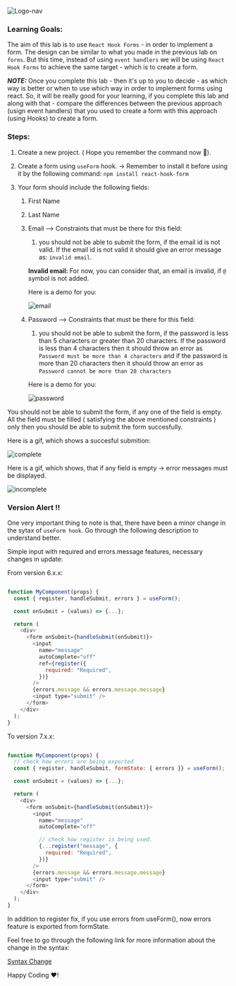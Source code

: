 ![Logo-nav](https://s3.ap-south-1.amazonaws.com/kalvi-education.github.io/front-end-web-development/Kalvium-Logo.png)

### Learning Goals:

The aim of this lab is to use `React Hook Forms` - in order to implement a form. The design can be similar to what you made in the previous lab on `forms`. But this time, instead of using `event handlers` we will be using `React Hook Forms` to achieve the same target - which is to create a form.

***NOTE:*** Once you complete this lab - then it's up to you to decide - as which way is better or when to use which way in order to implement forms using react. So, it will be really good for your learning, if you complete this lab and along with that - compare the differences between the previous approach (usign event handlers) that you used to create a form with this approach (using Hooks) to create a form.


### Steps:

1. Create a new project. ( Hope you remember the command now 🙂).
2. Create a form using `useForm` hook. -> Remember to install it before using it by the following command:
    `npm install react-hook-form`
3. Your form should include the following fields:

    1. First Name 
    2. Last Name
    3. Email  --> Constraints that must be there for this field: 
        1. you should not be able to submit the form, if the email id is not valid. If the email id is not valid it should give an error message as: `invalid email`.
        
        **Invalid email:** For now, you can consider that, an email is invalid, if `@` symbol is not added.

        Here is a demo for you:

        ![email](https://s3.ap-south-1.amazonaws.com/kalvi-education.github.io/front-end-web-development/react-useForm-email-validation.gif)



    4. Password --> Constraints that must be there for this field:
        1. you should not be able to submit the form, if the password is less than 5 characters or greater than 20 characters. If the password is less than 4 characters then it should throw an error as `Password must be more than 4 characters` and if the password is more than 20 characters then it should throw an error as `Password cannot be more than 20 characters`

        Here is a demo for you:

        ![password](https://s3.ap-south-1.amazonaws.com/kalvi-education.github.io/front-end-web-development/react-useForm-password-validation.gif)

        

  You should not be able to submit the form, if any one of the field is empty. All the field must be filled ( satisfying the above mentioned constraints ) only then you should be able to submit the form succesfully.

  Here is a gif, which shows a succesful submition:

  ![complete](https://s3.ap-south-1.amazonaws.com/kalvi-education.github.io/front-end-web-development/react-useForm-complete.gif)

  Here is a gif, which shows, that if any field is empty -> error messages must be displayed.
  
  ![incomplete](https://s3.ap-south-1.amazonaws.com/kalvi-education.github.io/front-end-web-development/react-useForm-incomplete.gif)

  
### Version Alert !!

One very important thing to note is that, there have been a minor change in the sytax of `useForm hook`.
Go through the following description to understand better.


Simple input with required and errors.message features, necessary changes in update:

From version 6.x.x:

```js

function MyComponent(props) {
  const { register, handleSubmit, errors } = useForm();

  const onSubmit = (values) => {...};

  return (
    <div>
      <form onSubmit={handleSubmit(onSubmit)}>
        <input
          name="message"
          autoComplete="off"
          ref={register({
            required: "Required",
          })}
        />
        {errors.message && errors.message.message}
        <input type="submit" />
      </form>
    </div>
  );
}

```


To version 7.x.x:


```js

function MyComponent(props) {
  // check how errors are being exported
  const { register, handleSubmit, formState: { errors }} = useForm();

  const onSubmit = (values) => {...};

  return (
    <div>
      <form onSubmit={handleSubmit(onSubmit)}>
        <input
          name="message"
          autoComplete="off"

          // check how register is being used.
          {...register("message", {
            required: "Required",
          })}
        />
        {errors.message && errors.message.message}
        <input type="submit" />
      </form>
    </div>
  );
}

```

In addition to register fix, if you use errors from useForm(), now errors feature is exported from formState.

Feel free to go through the following link for more information about the change in the syntax:

[Syntax Change](https://stackoverflow.com/questions/66927051/getting-uncaught-typeerror-path-split-is-not-a-function-in-react)

Happy Coding ❤️!